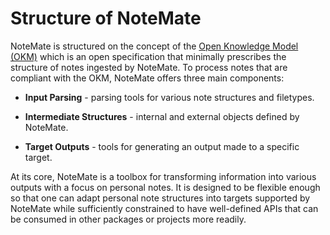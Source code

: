 # Structure of NoteMate

NoteMate is structured on the concept of the [Open Knowledge Model (OKM)](https://jacobzelko.com/04172022033744-open-knowledge-standard/) which is an open specification that minimally prescribes the structure of notes ingested by NoteMate.
To process notes that are compliant with the OKM, NoteMate offers three main components: 

- **Input Parsing** - parsing tools for various note structures and filetypes. 

- **Intermediate Structures** - internal and external objects defined by NoteMate.

- **Target Outputs** - tools for generating an output made to a specific target.

At its core, NoteMate is a toolbox for transforming information into various outputs with a focus on personal notes.
It is designed to be flexible enough so that one can adapt personal note structures into targets supported by NoteMate while sufficiently constrained to have well-defined APIs that can be consumed in other packages or projects more readily.


